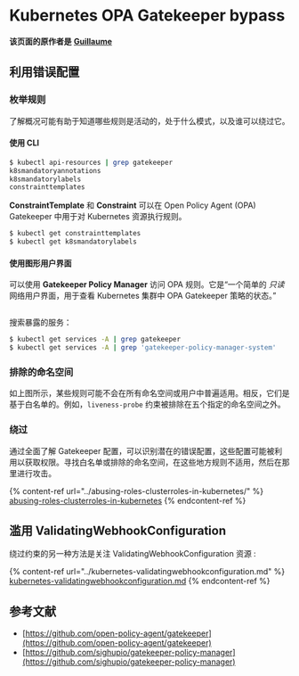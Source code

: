 # Kubernetes OPA Gatekeeper bypass

**该页面的原作者是** [**Guillaume**](https://www.linkedin.com/in/guillaume-chapela-ab4b9a196)

## 利用错误配置

### 枚举规则

了解概况可能有助于知道哪些规则是活动的，处于什么模式，以及谁可以绕过它。

#### 使用 CLI
```bash
$ kubectl api-resources | grep gatekeeper
k8smandatoryannotations                                                             constraints.gatekeeper.sh/v1beta1                  false        K8sMandatoryAnnotations
k8smandatorylabels                                                                  constraints.gatekeeper.sh/v1beta1                  false        K8sMandatoryLabel
constrainttemplates                                                                 templates.gatekeeper.sh/v1                         false        ConstraintTemplate
```
**ConstraintTemplate** 和 **Constraint** 可以在 Open Policy Agent (OPA) Gatekeeper 中用于对 Kubernetes 资源执行规则。
```bash
$ kubectl get constrainttemplates
$ kubectl get k8smandatorylabels
```
#### 使用图形用户界面

可以使用 **Gatekeeper Policy Manager** 访问 OPA 规则。它是“一个简单的 _只读_ 网络用户界面，用于查看 Kubernetes 集群中 OPA Gatekeeper 策略的状态。”

<figure><img src="../../../.gitbook/assets/05-constraints.png" alt=""><figcaption></figcaption></figure>

搜索暴露的服务：
```bash
$ kubectl get services -A | grep gatekeeper
$ kubectl get services -A | grep 'gatekeeper-policy-manager-system'
```
### 排除的命名空间

如上图所示，某些规则可能不会在所有命名空间或用户中普遍适用。相反，它们是基于白名单的。例如，`liveness-probe` 约束被排除在五个指定的命名空间之外。

### 绕过

通过全面了解 Gatekeeper 配置，可以识别潜在的错误配置，这些配置可能被利用以获取权限。寻找白名单或排除的命名空间，在这些地方规则不适用，然后在那里进行攻击。

{% content-ref url="../abusing-roles-clusterroles-in-kubernetes/" %}
[abusing-roles-clusterroles-in-kubernetes](../abusing-roles-clusterroles-in-kubernetes/)
{% endcontent-ref %}

## 滥用 ValidatingWebhookConfiguration

绕过约束的另一种方法是关注 ValidatingWebhookConfiguration 资源 :&#x20;

{% content-ref url="../kubernetes-validatingwebhookconfiguration.md" %}
[kubernetes-validatingwebhookconfiguration.md](../kubernetes-validatingwebhookconfiguration.md)
{% endcontent-ref %}

## 参考文献

* [https://github.com/open-policy-agent/gatekeeper](https://github.com/open-policy-agent/gatekeeper)
* [https://github.com/sighupio/gatekeeper-policy-manager](https://github.com/sighupio/gatekeeper-policy-manager)
